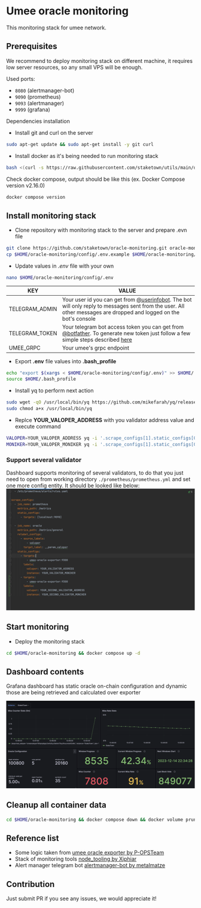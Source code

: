 # Umee oracle monitoring
This monitoring stack for umee network.

## Prerequisites
We recommend to deploy monitoring stack on different machine, it requires low server resources,
so any small VPS will be enough.

Used ports:
- `8080` (alertmanager-bot)
- `9090` (prometheus)
- `9093` (alertmanager)
- `9999` (grafana)

Dependencies installation
- Install git and curl on the server
```bash
sudo apt-get update && sudo apt-get install -y git curl
```
- Install docker as it's being needed to run monitoring stack
```bash
bash <(curl -s https://raw.githubusercontent.com/staketown/utils/main/docker-install.sh)
```
Check docker compose, output should be like this (ex. Docker Compose version v2.16.0)
```bash
docker compose version
```

## Install monitoring stack
- Clone repository with monitoring stack to the server and prepare .evn file
```bash
git clone https://github.com/staketown/oracle-monitoring.git oracle-monitoring
cp $HOME/oracle-monitoring/config/.env.example $HOME/oracle-monitoring/config/.env
```
- Update values in _.env_ file with your own
```bash
nano $HOME/oracle-monitoring/config/.env
```

| KEY            | VALUE                                                                                                                                                                                                          |
|----------------|----------------------------------------------------------------------------------------------------------------------------------------------------------------------------------------------------------------|
| TELEGRAM_ADMIN | Your user id you can get from [@userinfobot](https://t.me/userinfobot). The bot will only reply to messages sent from the user. All other messages are dropped and logged on the bot's console                 |
| TELEGRAM_TOKEN | Your telegram bot access token you can get from [@botfather](https://telegram.me/botfather). To generate new token just follow a few simple steps described [here](https://core.telegram.org/bots#6-botfather) |
| UMEE_GRPC      | Your umee's grpc endpoint                                                                                                                                                                                      |

- Export **.env** file values into **.bash_profile**
```bash
echo "export $(xargs < $HOME/oracle-monitoring/config/.env)" >> $HOME/.bash_profile
source $HOME/.bash_profile
```

- Install yq to perform next action
```bash
sudo wget -qO /usr/local/bin/yq https://github.com/mikefarah/yq/releases/latest/download/yq_linux_amd64
sudo chmod a+x /usr/local/bin/yq
```

- Replce **YOUR_VALOPER_ADDRESS** with you validator address value and execute command
```bash
VALOPER=YOUR_VALOPER_ADDRESS yq -i '.scrape_configs[1].static_configs[0].labels.valoper = strenv(VALOPER)' ~/oracle-monitoring/prometheus/prometheus.yml
MONIKER=YOUR_VALOPER_MONIKER yq -i '.scrape_configs[1].static_configs[0].labels.instance = strenv(MONIKER)' ~/oracle-monitoring/prometheus/prometheus.yml
```

### Support several validator

Dashboard supports monitoring of several validators, to do that you just need
to open from working directory ```./prometheus/prometheus.yml``` and set one more config entity.
It should be looked like below:
![prometheus_example.png](images%2Fprometheus_example.png)

## Start monitoring

- Deploy the monitoring stack
```bash
cd $HOME/oracle-monitoring && docker compose up -d
```

## Dashboard contents
Grafana dashboard has static oracle on-chain configuration and dynamic 
those are being retrieved and calculated over exporter  

![image](./images/dashboard.png)

## Cleanup all container data
```bash
cd $HOME/oracle-monitoring && docker compose down && docker volume prune -f
```

## Reference list
- Some logic taken from [umee oracle exporter by P-OPSTeam](https://github.com/P-OPSTeam/umee-oracle-exporter)
- Stack of monitoring tools [node_tooling by Xiphiar](https://github.com/Xiphiar/node_tooling/)
- Alert manager telegram bot [alertmanager-bot by metalmatze](https://github.com/metalmatze/alertmanager-bot)

## Contribution
Just submit PR if you see any issues, we would appreciate it!